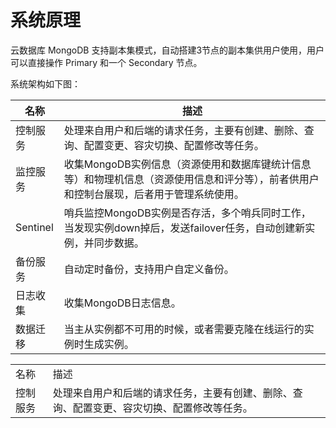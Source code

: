 # 系统原理

云数据库 MongoDB 支持副本集模式，自动搭建3节点的副本集供用户使用，用户可以直接操作 Primary 和一个 Secondary 节点。

系统架构如下图：


|名称|描述|
| - | - | 
|控制服务|处理来自用户和后端的请求任务，主要有创建、删除、查询、配置变更、容灾切换、配置修改等任务。|
|监控服务|收集MongoDB实例信息（资源使用和数据库键统计信息等）和物理机信息（资源使用信息和评分等），前者供用户和控制台展现，后者用于管理系统使用。|
|Sentinel|哨兵监控MongoDB实例是否存活，多个哨兵同时工作，当发现实例down掉后，发送failover任务，自动创建新实例，并同步数据。|
|备份服务|自动定时备份，支持用户自定义备份。|
|日志收集|收集MongoDB日志信息。|
|数据迁移|当主从实例都不可用的时候，或者需要克隆在线运行的实例时生成实例。|


<table>
    <tr>
        <td>名称</td>  <td>描述</td>
    </tr>
    <tr>
        <td>控制服务</td>  <td>处理来自用户和后端的请求任务，主要有创建、删除、查询、配置变更、容灾切换、配置修改等任务。</td>
    </tr>
</table>


